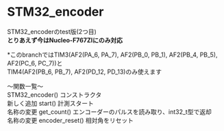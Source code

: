 # STM32_encoder  
STM32_encoderのtest版(2つ目)  
**とりあえず今はNucleo-F767ZIにのみ対応**  

*このbranchではTIM3(AF2(PA_6, PA_7), AF2(PB_0, PB_1), AF2(PB_4, PB_5), AF2(PC_6, PC_7))と  
TIM4(AF2(PB_6, PB_7), AF2(PD_12, PD_13)のみ使えます  

～関数一覧～  
    STM32_encoder()   コンストラクタ  
新しく追加    start()           計測スタート  
名称の変更    get_count()        エンコーダーのパルスを読み取り、int32_t型で返却  
名称の変更    encoder_reset()     相対角をリセット  

